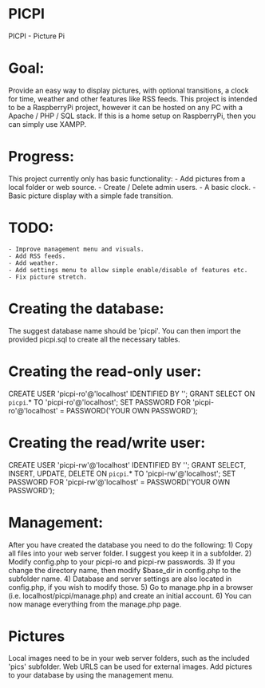 # PICPI
PICPI - Picture Pi

# Goal:
Provide an easy way to display pictures, with optional transitions, a clock for time, weather and other features like RSS feeds.
This project is intended to be a RaspberryPi project, however it can be hosted on any PC with a Apache / PHP / SQL stack.
If this is a home setup on RaspberryPi, then you can simply use XAMPP.

# Progress:
This project currently only has basic functionality:
    - Add pictures from a local folder or web source.
    - Create / Delete admin users.
    - A basic clock.
    - Basic picture display with a simple fade transition.

# TODO:
    - Improve management menu and visuals.
    - Add RSS feeds.
    - Add weather.
    - Add settings menu to allow simple enable/disable of features etc.
    - Fix picture stretch.

# Creating the database:
The suggest database name should be 'picpi'.
You can then import the provided picpi.sql to create all the necessary tables.

# Creating the read-only user:
CREATE USER 'picpi-ro'@'localhost' IDENTIFIED BY '';
GRANT SELECT ON `picpi`.* TO 'picpi-ro'@'localhost';
SET PASSWORD FOR 'picpi-ro'@'localhost' = PASSWORD('YOUR OWN PASSWORD');

# Creating the read/write user:
CREATE USER 'picpi-rw'@'localhost' IDENTIFIED BY '';
GRANT SELECT, INSERT, UPDATE, DELETE ON `picpi`.* TO 'picpi-rw'@'localhost';
SET PASSWORD FOR 'picpi-rw'@'localhost' = PASSWORD('YOUR OWN PASSWORD');

# Management:
After you have created the database you need to do the following:
    1) Copy all files into your web server folder. I suggest you keep it in a subfolder.
    2) Modify config.php to your picpi-ro and picpi-rw passwords.
    3) If you change the directory name, then modify $base_dir in config.php to the subfolder name.
    4) Database and server settings are also located in config.php, if you wish to modify those.
    5) Go to manage.php in a browser (i.e. localhost/picpi/manage.php) and create an initial account.
    6) You can now manage everything from the manage.php page.

# Pictures
Local images need to be in your web server folders, such as the included 'pics' subfolder.
Web URLS can be used for external images.
Add pictures to your database by using the management menu.